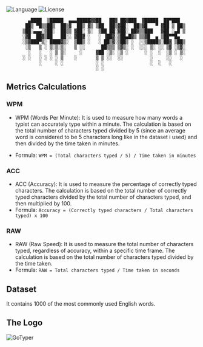 ![Language](https://img.shields.io/badge/language-Go%20-cyan.svg)
![License](https://img.shields.io/badge/license-Apache_2.0-orange.svg)

		    ▄████  ▒█████  ▄▄▄█████▓▓██   ██▓ ██▓███  ▓█████  ██▀███  
		   ██▒ ▀█▒▒██▒  ██▒▓  ██▒ ▓▒ ▒██  ██▒▓██░  ██▒▓█   ▀ ▓██ ▒ ██▒
		  ▒██░▄▄▄░▒██░  ██▒▒ ▓██░ ▒░  ▒██ ██░▓██░ ██▓▒▒███   ▓██ ░▄█ ▒
		  ░▓█  ██▓▒██   ██░░ ▓██▓ ░   ░ ▐██▓░▒██▄█▓▒ ▒▒▓█  ▄ ▒██▀▀█▄  
		  ░▒▓███▀▒░ ████▓▒░  ▒██▒ ░   ░ ██▒▓░▒██▒ ░  ░░▒████▒░██▓ ▒██▒
		   ░▒   ▒ ░ ▒░▒░▒░   ▒ ░░      ██▒▒▒ ▒▓▒░ ░  ░░░ ▒░ ░░ ▒▓ ░▒▓░
		    ░   ░   ░ ▒ ▒░     ░     ▓██ ░▒░ ░▒ ░      ░ ░  ░  ░▒ ░ ▒░
		  ░ ░   ░ ░ ░ ░ ▒    ░       ▒ ▒ ░░  ░░          ░     ░░   ░ 
		        ░     ░ ░            ░ ░                 ░  ░   ░     
		                             ░ ░                              

## Metrics Calculations
### WPM
* WPM (Words Per Minute): It is used to measure how many words a typist can accurately type within a minute. The calculation is based on the total number of characters typed divided by 5 (since an average word is considered to be 5 characters long like in the dataset i used) and then divided by the time taken in minutes.

* Formula: `WPM = (Total characters typed / 5) / Time taken in minutes`

### ACC
* ACC (Accuracy): It is used to measure the percentage of correctly typed characters. The calculation is based on the total number of correctly typed characters divided by the total number of characters typed, and then multiplied by 100.
* Formula: `Accuracy = (Correctly typed characters / Total characters typed) x 100`

### RAW
* RAW (Raw Speed): It is used to measure the total number of characters typed, regardless of accuracy, within a specific time frame. The calculation is based on the total number of characters typed divided by the time taken.
* Formula: `RAW = Total characters typed / Time taken in seconds`

## Dataset
It contains 1000 of the most commonly used English words.

## The Logo
![GoTyper](https://user-images.githubusercontent.com/58489322/229482931-17debad2-c555-4202-988b-ee6f0d423507.png)

